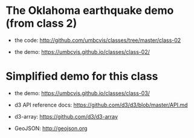 
# The Oklahoma earthquake demo (from class 2)

* the code: http://github.com/umbcvis/classes/tree/master/class-02

* the demo: https://umbcvis.github.io/classes/class-02/

# Simplified demo for this class

* the demo: https://umbcvis.github.io/classes/class-03/

* d3 API reference docs: https://github.com/d3/d3/blob/master/API.md

* d3-array: https://github.com/d3/d3-array

* GeoJSON: http://geojson.org
